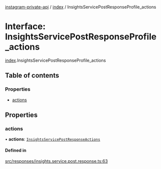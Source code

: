 [instagram-private-api](../../README.md) / [index](../../modules/index.md) / InsightsServicePostResponseProfile_actions

# Interface: InsightsServicePostResponseProfile\_actions

[index](../../modules/index.md).InsightsServicePostResponseProfile_actions

## Table of contents

### Properties

- [actions](InsightsServicePostResponseProfile_actions.md#actions)

## Properties

### actions

• **actions**: [`InsightsServicePostResponseActions`](InsightsServicePostResponseActions.md)

#### Defined in

[src/responses/insights.service.post.response.ts:63](https://github.com/Nerixyz/instagram-private-api/blob/0e0721c/src/responses/insights.service.post.response.ts#L63)
